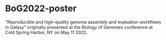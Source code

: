 # BoG2022-poster
"Reproducible and high-quality genome assembly and evaluation workflows in Galaxy" originally presented at the Biology of Genomes conference at Cold Spring Harbor, NY on May 11 2022.
